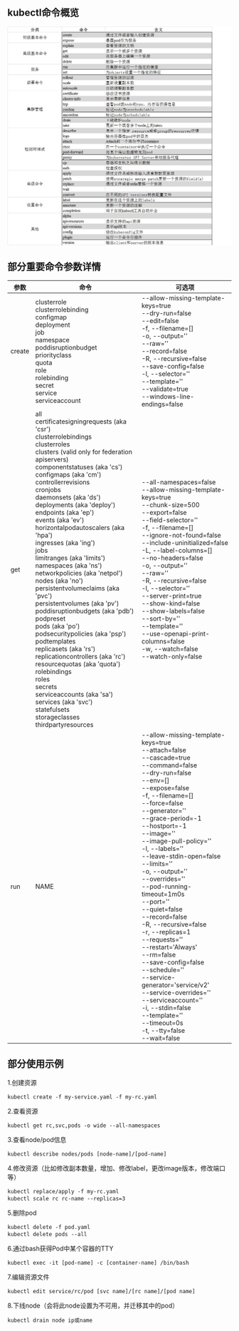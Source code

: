 ## kubectl命令概览
![avatar](../images/kubectl-command.jpg)

## 部分重要命令参数详情
参数		|命令	|可选项
----	|----	|----
create	|clusterrole<br>clusterrolebinding<br>configmap<br>deployment<br>job<br>namespace<br>poddisruptionbudget<br>priorityclass<br>quota<br>role<br>rolebinding<br>secret<br>service<br>serviceaccount|--allow-missing-template-keys=true<br>--dry-run=false<br>--edit=false<br>-f, --filename=[]<br>-o, --output=''<br>--raw=''<br>--record=false<br>-R, --recursive=false<br>--save-config=false<br>-l, --selector=''<br>--template=''<br>--validate=true<br>--windows-line-endings=false
get		|all<br>certificatesigningrequests (aka 'csr')<br>clusterrolebindings<br>clusterroles<br>clusters (valid only for federation apiservers)<br>componentstatuses (aka 'cs')<br>configmaps (aka 'cm')<br>controllerrevisions<br>cronjobs<br>daemonsets (aka 'ds')<br>deployments (aka 'deploy')<br>endpoints (aka 'ep')<br>events (aka 'ev')<br>horizontalpodautoscalers (aka 'hpa')<br>ingresses (aka 'ing')<br>jobs<br>limitranges (aka 'limits')<br>namespaces (aka 'ns')<br>networkpolicies (aka 'netpol')<br>nodes (aka 'no')<br>persistentvolumeclaims (aka 'pvc')<br>persistentvolumes (aka 'pv')<br>poddisruptionbudgets (aka 'pdb')<br>podpreset<br>pods (aka 'po')<br>podsecuritypolicies (aka 'psp')<br>podtemplates<br>replicasets (aka 'rs')<br>replicationcontrollers (aka 'rc')<br>resourcequotas (aka 'quota')<br>rolebindings<br>roles<br>secrets<br>serviceaccounts (aka 'sa')<br>services (aka 'svc')<br>statefulsets<br>storageclasses<br>thirdpartyresources|--all-namespaces=false<br>--allow-missing-template-keys=true<br>--chunk-size=500<br>--export=false<br>--field-selector=''<br>-f, --filename=[]<br>--ignore-not-found=false<br>--include-uninitialized=false<br>-L, --label-columns=[]<br>--no-headers=false<br>-o, --output=''<br>--raw=''<br>-R, --recursive=false<br>-l, --selector=''<br>--server-print=true<br>--show-kind=false<br>--show-labels=false<br>--sort-by='' <br>--template=''<br>--use-openapi-print-columns=false<br>-w, --watch=false<br>--watch-only=false
run		|NAME	|--allow-missing-template-keys=true<br>--attach=false<br>--cascade=true<br>--command=false<br>--dry-run=false<br>--env=[]<br>--expose=false<br>-f, --filename=[]<br>--force=false<br>--generator=''<br>--grace-period=-1<br>--hostport=-1<br>--image=''<br>--image-pull-policy=''<br>-l, --labels=''<br>--leave-stdin-open=false<br>--limits=''<br>-o, --output=''<br>--overrides=''<br>--pod-running-timeout=1m0s<br>--port=''<br>--quiet=false<br>--record=false<br>-R, --recursive=false<br>-r, --replicas=1<br>--requests=''<br>--restart='Always'<br>--rm=false<br>--save-config=false<br>--schedule=''<br>--service-generator='service/v2'<br>--service-overrides=''<br>--serviceaccount=''<br>-i, --stdin=false<br>--template=''<br>--timeout=0s<br>-t, --tty=false<br>--wait=false	

## 部分使用示例
1.创建资源
```
kubectl create -f my-service.yaml -f my-rc.yaml
```

2.查看资源
```
kubectl get rc,svc,pods -o wide --all-namespaces
```

3.查看node/pod信息
```
kubectl describe nodes/pods [node-name]/[pod-name]
```

4.修改资源（比如修改副本数量，增加、修改label，更改image版本，修改端口等）
```
kubectl replace/apply -f my-rc.yaml
kubectl scale rc rc-name --replicas=3
```

5.删除pod
```
kubectl delete -f pod.yaml
kubectl delete pods --all
```

6.通过bash获得Pod中某个容器的TTY
```
kubectl exec -it [pod-name] -c [container-name] /bin/bash
```

7.编辑资源文件
```
kubectl edit service/rc/pod [svc name]/[rc name]/[pod name]
```

8.下线node（会将此node设置为不可用，并迁移其中的pod）
```
kubectl drain node ip或name
```
